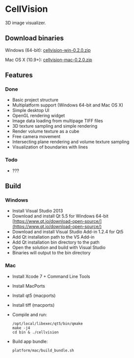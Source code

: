 # CellVision

3D image visualizer.

## Download binaries

Windows (64-bit): [cellvision-win-0.2.0.zip](https://github.com/mikoro/cellvision/releases/download/v0.2.0/cellvision-win-0.2.0.zip)

Mac OS X (10.9+): [cellvision-mac-0.2.0.zip](https://github.com/mikoro/cellvision/releases/download/v0.2.0/cellvision-mac-0.2.0.zip)

## Features

### Done

- Basic project structure
- Multiplatform support (Windows 64-bit and Mac OS X)
- Simple desktop UI
- OpenGL rendering widget
- Image data loading from multipage TIFF files
- 3D texture sampling and simple rendering
- Render volume texture as a cube
- Free camera movement
- Intersecting plane rendering and volume texture sampling
- Visualization of boundaries with lines

### Todo

- ???

## Build

### Windows

- Install Visual Studio 2013
- Download and install Qt 5.5 for Windows 64-bit [https://www.qt.io/download-open-source/](https://www.qt.io/download-open-source/)
- Download and install Visual Studio Add-in 1.2.4 for Qt5
- Add Qt installation path to the VS Add-in
- Add Qt installation bin directory to the path
- Open the solution and build with Visual Studio
- Binaries will output to the bin directory

### Mac

- Install Xcode 7 + Command Line Tools
- Install MacPorts
- Install qt5 (macports)
- Install tiff (macports)
- Compile and run:

    ```
    /opt/local/libexec/qt5/bin/qmake
	make -j4
	cd bin & ./cellvision
    ```
- Build app bundle:

    ```
    platform/mac/build_bundle.sh
    ```
